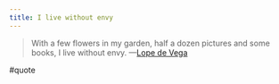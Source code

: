 ```yaml
---
title: I live without envy
---
```


>With a few flowers in my garden, half a dozen pictures and some books, I live without envy.
—[Lope de Vega](https://www.britannica.com/biography/Lope-de-Vega)

#quote
